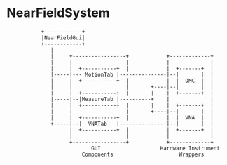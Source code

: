 # NearFieldSystem
                                                                                    
               +------------+                                                       
               |NearFieldGui|                                                       
               +------------+                                                       
                  |                                                                 
                  |     +-----------------+            +-------------+              
                  |     |                 |            |             |              
                  |     |  +-----------+  |            |  +-------+  |              
                  |-----|--- MotionTab |---------------|--|       |  |              
                  |     |  +-----------+  |            |  |  DMC  |  |              
                  |     |                 |       +----|--|       |  |              
                  |     |  +-----------+  |       |    |  +-------+  |              
                  |-----|--|MeasureTab |----------+    |             |              
                  |     |  +-----------+  |       |    |  +-------+  |              
                  |     |                 |       +----|--|       |  |              
                  |     |  +-----------+  |            |  |  VNA  |  |              
                  +-----|--|  VNATab   |---------------|--|       |  |              
                        |  +-----------+  |            |  +-------+  |              
                        |                 |            |             |              
                        +-----------------+            +-------------+              
                               GUI                   Hardware Instrument            
                            Components                     Wrappers                 
